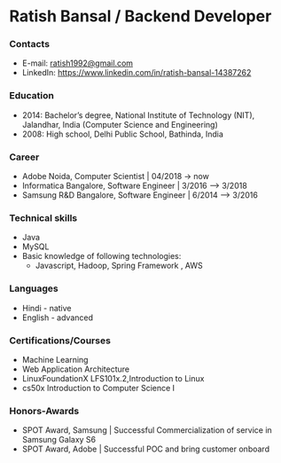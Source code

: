 # Ratish Bansal / Backend Developer

### Contacts
- E-mail: ratish1992@gmail.com
- LinkedIn: https://www.linkedin.com/in/ratish-bansal-14387262

### Education
- 2014: Bachelor’s degree, National Institute of Technology (NIT), Jalandhar, India (Computer Science and Engineering)
- 2008: High school, Delhi Public School, Bathinda, India
 
### Career
- Adobe Noida, Computer Scientist | 04/2018 -> now
- Informatica Bangalore, Software Engineer | 3/2016 –> 3/2018 
- Samsung R&D Bangalore, Software Engineer | 6/2014 –> 3/2016

### Technical skills
   - Java
   - MySQL
 - Basic knowledge of following technologies:
   - Javascript, Hadoop, Spring Framework , AWS

### Languages
 - Hindi - native
 - English - advanced

### Certifications/Courses
- Machine Learning
- Web Application Architecture
- LinuxFoundationX LFS101x.2,Introduction to Linux
- cs50x Introduction to Computer Science I

### Honors-Awards
- SPOT Award, Samsung | Successful Commercialization of service in Samsung Galaxy S6
- SPOT Award, Adobe | Successful POC and bring customer onboard
